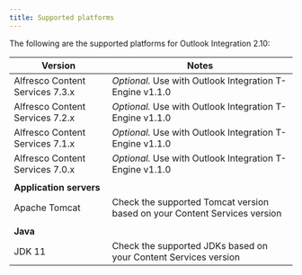 ```yaml
---
title: Supported platforms
---
```


The following are the supported platforms for Outlook Integration 2.10:

| Version | Notes |
| ------- | ----- |
| Alfresco Content Services 7.3.x | *Optional.* Use with Outlook Integration T-Engine v1.1.0 |
| Alfresco Content Services 7.2.x | *Optional.* Use with Outlook Integration T-Engine v1.1.0 |
| Alfresco Content Services 7.1.x | *Optional.* Use with Outlook Integration T-Engine v1.1.0 |
| Alfresco Content Services 7.0.x | *Optional.* Use with Outlook Integration T-Engine v1.1.0 |
| | |
| **Application servers** | |
| Apache Tomcat | Check the supported Tomcat version based on your Content Services version |
| | |
| **Java** | |
| JDK 11 | Check the supported JDKs based on your Content Services version |
